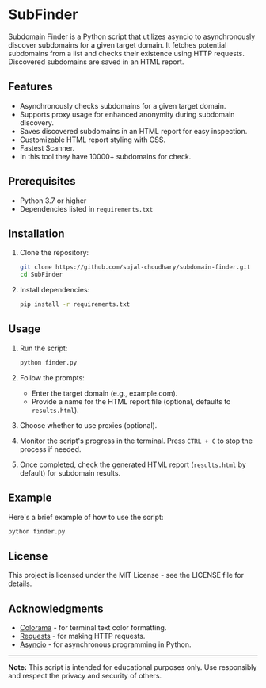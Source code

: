 # SubFinder

Subdomain Finder is a Python script that utilizes asyncio to asynchronously discover subdomains for a given target domain. It fetches potential subdomains from a list and checks their existence using HTTP requests. Discovered subdomains are saved in an HTML report.

## Features

- Asynchronously checks subdomains for a given target domain.
- Supports proxy usage for enhanced anonymity during subdomain discovery.
- Saves discovered subdomains in an HTML report for easy inspection.
- Customizable HTML report styling with CSS.
- Fastest Scanner.
- In this tool they have 10000+ subdomains for check.

## Prerequisites

- Python 3.7 or higher
- Dependencies listed in `requirements.txt`

## Installation

1. Clone the repository:
   ```bash
   git clone https://github.com/sujal-choudhary/subdomain-finder.git
   cd SubFinder
   ```

2. Install dependencies:
   ```bash
   pip install -r requirements.txt
   ```

## Usage

1. Run the script:
   ```bash
   python finder.py
   ```

2. Follow the prompts:
   - Enter the target domain (e.g., example.com).
   - Provide a name for the HTML report file (optional, defaults to `results.html`).

3. Choose whether to use proxies (optional).

4. Monitor the script's progress in the terminal. Press `CTRL + C` to stop the process if needed.

5. Once completed, check the generated HTML report (`results.html` by default) for subdomain results.

## Example

Here's a brief example of how to use the script:

```bash
python finder.py
```

## License

This project is licensed under the MIT License - see the LICENSE file for details.

## Acknowledgments

- [Colorama](https://pypi.org/project/colorama/) - for terminal text color formatting.
- [Requests](https://docs.python-requests.org/en/master/) - for making HTTP requests.
- [Asyncio](https://docs.python.org/3/library/asyncio.html) - for asynchronous programming in Python.

---

**Note:** This script is intended for educational purposes only. Use responsibly and respect the privacy and security of others.



